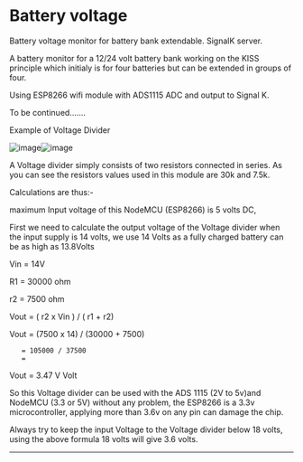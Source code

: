# Battery voltage 
  Battery voltage monitor for battery bank extendable.
  SignalK server.

  A battery monitor for a 12/24 volt battery bank working on the KISS principle which initialy is for four batteries but can be extended in groups of four.

  Using ESP8266 wifi module with ADS1115 ADC and output to Signal K.

  To be continued.......
  
  
  Example of Voltage Divider

  ![image](https://user-images.githubusercontent.com/31249487/108519770-e0297500-72c1-11eb-8fbb-234a1a7956ee.png)![image](https://user-images.githubusercontent.com/31249487/108537105-1f14f600-72d5-11eb-9363-faca3b39ff1e.png)
  
  
  
 A Voltage divider simply consists of two resistors connected in series. As you can see the resistors values used in this module are 30k and 7.5k.
 
 Calculations are thus:-

maximum Input voltage of this NodeMCU (ESP8266) is 5 volts DC,

First we need to calculate the output voltage of the Voltage divider when the input supply is 14 volts, we use 14 Volts as a fully charged battery can be as high as 13.8Volts


Vin = 14V

R1 = 30000 ohm

r2 = 7500 ohm


Vout = ( r2  x  Vin ) / ( r1 + r2) 
 
Vout = (7500 x 14) / (30000 + 7500) 

       = 105000 / 37500
       =
       
Vout = 3.47 V Volt

So this Voltage divider can be used with the ADS 1115 (2V to 5v)and NodeMCU (3.3 or 5V) without any problem, the ESP8266 is a 3.3v microcontroller, applying more than 3.6v on any pin can damage the chip.

 Always try to keep the input Voltage to the Voltage divider below 18 volts, using the above formula 18 volts will give 3.6 volts.
 
 
 ---------------------------------------------------------------------------------------------------------------------------------
